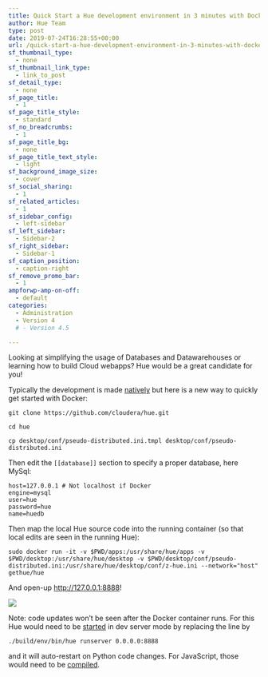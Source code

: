 ```yaml
---
title: Quick Start a Hue development environment in 3 minutes with Docker
author: Hue Team
type: post
date: 2019-07-24T16:28:55+00:00
url: /quick-start-a-hue-development-environment-in-3-minutes-with-docker/
sf_thumbnail_type:
  - none
sf_thumbnail_link_type:
  - link_to_post
sf_detail_type:
  - none
sf_page_title:
  - 1
sf_page_title_style:
  - standard
sf_no_breadcrumbs:
  - 1
sf_page_title_bg:
  - none
sf_page_title_text_style:
  - light
sf_background_image_size:
  - cover
sf_social_sharing:
  - 1
sf_related_articles:
  - 1
sf_sidebar_config:
  - left-sidebar
sf_left_sidebar:
  - Sidebar-2
sf_right_sidebar:
  - Sidebar-1
sf_caption_position:
  - caption-right
sf_remove_promo_bar:
  - 1
ampforwp-amp-on-off:
  - default
categories:
  - Administration
  - Version 4
  # - Version 4.5

---
```

Looking at simplifying the usage of Databases and Datawarehouses or learning how to build Cloud webapps? Hue would be a great candidate for you!

Typically the development is made [natively][1] but here is a new way to quickly get started with Docker:

    git clone https://github.com/cloudera/hue.git

    cd hue

    cp desktop/conf/pseudo-distributed.ini.tmpl desktop/conf/pseudo-distributed.ini

Then edit the `[[database]]` section to specify a proper database, here MySql:

    host=127.0.0.1 # Not localhost if Docker
    engine=mysql
    user=hue
    password=hue
    name=huedb


Then map the local Hue source code into the running container (so that local edits are seen in the running Hue):

    sudo docker run -it -v $PWD/apps:/usr/share/hue/apps -v $PWD/desktop:/usr/share/hue/desktop -v $PWD/desktop/conf/pseudo-distributed.ini:/usr/share/hue/desktop/conf/z-hue.ini --network="host" gethue/hue

And open-up <http://127.0.0.1:8888>!

<a href="https://cdn.gethue.com/uploads/2017/12/Screen-Shot-2017-11-15-at-3.34.20-PM.png"><img src="https://cdn.gethue.com/uploads/2017/12/Screen-Shot-2017-11-15-at-3.34.20-PM.png" /></a>


Note: code updates won&#8217;t be seen after the Docker container runs. For this Hue would need to be [started][3] in dev server mode by replacing the line by

    ./build/env/bin/hue runserver 0.0.0.0:8888

and it will auto-restart on Python code changes. For JavaScript, those would need to be [compiled][4].

&nbsp;

 [1]: https://docs.gethue.com/developer/
 [2]: https://cdn.gethue.com/uploads/2017/12/Screen-Shot-2017-11-15-at-3.34.20-PM.png
 [3]: https://github.com/cloudera/hue/blob/master/tools/docker/hue/startup.sh#L5
 [4]: https://docs.gethue.com/developer/development/#javascript
